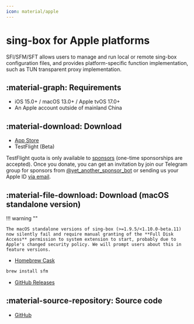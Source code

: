 ```yaml
---
icon: material/apple
---
```


# sing-box for Apple platforms

SFI/SFM/SFT allows users to manage and run local or remote sing-box configuration files, and provides
platform-specific function implementation, such as TUN transparent proxy implementation.

## :material-graph: Requirements

* iOS 15.0+ / macOS 13.0+ / Apple tvOS 17.0+
* An Apple account outside of mainland China

## :material-download: Download

* [App Store](https://apps.apple.com/app/sing-box-vt/id6673731168)
* TestFlight (Beta)

TestFlight quota is only available to [sponsors](https://github.com/sponsors/nekohasekai)
(one-time sponsorships are accepted).
Once you donate, you can get an invitation by join our Telegram group for sponsors from [@yet_another_sponsor_bot](https://t.me/yet_another_sponsor_bot)
or sending us your Apple ID [via email](mailto:contact@sagernet.org).

## :material-file-download: Download (macOS standalone version)

!!! warning ""

    The macOS standalone versions of sing-box (>=1.9.5/<1.10.0-beta.11) now silently fail and require manual granting of the **Full Disk Access** permission to system extension to start, probably due to Apple's changed security policy. We will prompt users about this in feature versions.

* [Homebrew Cask](https://formulae.brew.sh/cask/sfm)

```bash
brew install sfm
```

* [GitHub Releases](https://github.com/SagerNet/sing-box/releases)

## :material-source-repository: Source code

* [GitHub](https://github.com/SagerNet/sing-box-for-apple)

